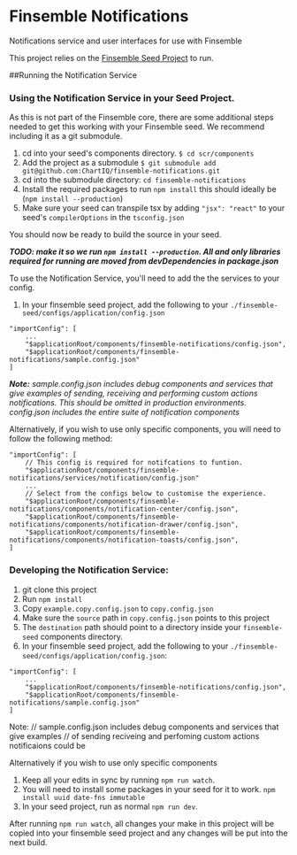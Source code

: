 # Finsemble Notifications
Notifications service and user interfaces for use with Finsemble

This project relies on the [Finsemble Seed Project](https://github.com/ChartIQ/finsemble-seed) to run.

##Running the Notification Service

### Using the Notification Service in your Seed Project.

As this is not part of the Finsemble core, there are some additional steps needed to get this working with your Finsemble seed. We recommend including it as a git submodule.

1. cd into your seed's components directory. `$ cd scr/components`
1. Add the project as a submodule `$ git submodule add git@github.com:ChartIQ/finsemble-notifications.git`
2. cd into the submodule directory: `cd finsemble-notifications`
3. Install the required packages to run `npm install` this should ideally be (`npm install --production`)
5. Make sure your seed can transpile tsx by adding `"jsx": "react"` to your seed's `compilerOptions` in the `tsconfig.json`

You should now be ready to build the source in your seed.

_**TODO: make it so we run `npm install --production`. All and only libraries required for running are moved from devDependencies in package.json**_

To use the Notification Service, you'll need to add the the services to your config.

1. In your finsemble seed project, add the following to your `./finsemble-seed/configs/application/config.json`
``` 
"importConfig": [
    ...
    "$applicationRoot/components/finsemble-notifications/config.json",
    "$applicationRoot/components/finsemble-notifications/sample.config.json"
]
```
_**Note:** sample.config.json includes debug components and services that give examples of sending, receiving and 
performing custom actions notifications. This should be omitted in production environments.
config.json includes the entire suite of notification components_  

Alternatively, if you wish to use only specific components, you will need to follow the following method:
``` 
"importConfig": [
    // This config is required for notifcations to funtion.
    "$applicationRoot/components/finsemble-notifications/services/notification/config.json"
    ...
    // Select from the configs below to customise the experience.
    "$applicationRoot/components/finsemble-notifications/components/notification-center/config.json",
    "$applicationRoot/components/finsemble-notifications/components/notification-drawer/config.json",
    "$applicationRoot/components/finsemble-notifications/components/notification-toasts/config.json",
]
```


### Developing the Notification Service:
1. git clone this project 
2. Run `npm install`
3. Copy `example.copy.config.json` to `copy.config.json`
4. Make sure the `source` path in `copy.config.json` points to this project
5. The `destination` path should point to a directory inside your `finsemble-seed` components directory.
6. In your finsemble seed project, add the following to your `./finsemble-seed/configs/application/config.json`:
``` 
"importConfig": [
    ...
    "$applicationRoot/components/finsemble-notifications/config.json",
    "$applicationRoot/components/finsemble-notifications/sample.config.json"
]
```
Note: // sample.config.json includes debug components and services that give examples 
      // of sending reciveing and perfoming custom actions notificaions could be  

Alternatively if you wish to use only specific components

1. Keep all your edits in sync by running `npm run watch`.
3. You will need to install some packages in your seed for it to work. `npm install uuid date-fns immutable`
2. In your seed project, run as normal `npm run dev`.



After running `npm run watch`, all changes your make in this project will be copied into your finsemble seed project and any changes will be put into the next build. 


